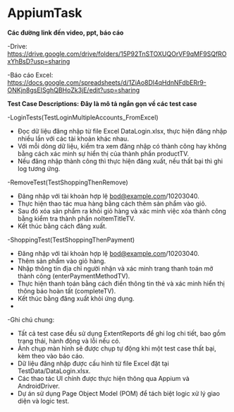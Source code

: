 # AppiumTask
**Các đường link đến video, ppt, báo cáo**

-Drive: https://drive.google.com/drive/folders/15P92TnSTOXUQOrVF9qMF9SQfROxYhBsD?usp=sharing

-Báo cáo Excel: https://docs.google.com/spreadsheets/d/1ZiAo8Dl4qHdnNFdbERr9-ONKjn8gsEISghQBHoZk3jE/edit?usp=sharing

**Test Case Descriptions: Đây là mô tả ngắn gọn về các test case**

-LoginTests(TestLoginMultipleAccounts_FromExcel)
  + Đọc dữ liệu đăng nhập từ file Excel DataLogin.xlsx, thực hiện đăng nhập nhiều lần với các tài khoản khác nhau.
  + Với mỗi dòng dữ liệu, kiểm tra xem đăng nhập có thành công hay không bằng cách xác minh sự hiển thị của thành phần productTV.
  + Nếu đăng nhập thành công thì thực hiện đăng xuất, nếu thất bại thì ghi log tương ứng.

-RemoveTest(TestShoppingThenRemove)
  + Đăng nhập với tài khoản hợp lệ bod@example.com/10203040.
  + Thực hiện thao tác mua hàng bằng cách thêm sản phẩm vào giỏ.
  + Sau đó xóa sản phẩm ra khỏi giỏ hàng và xác minh việc xóa thành công bằng kiểm tra thành phần noItemTitleTV.
  + Kết thúc bằng cách đăng xuất.

-ShoppingTest(TestShoppingThenPayment)
  + Đăng nhập với tài khoản hợp lệ bod@example.com/10203040.
  + Thêm sản phẩm vào giỏ hàng.
  + Nhập thông tin địa chỉ người nhận và xác minh trang thanh toán mở thành công (enterPaymentMethodTV).
  + Thực hiện thanh toán bằng cách điền thông tin thẻ và xác minh hiển thị thông báo hoàn tất (completeTV).
  + Kết thúc bằng đăng xuất khỏi ứng dụng.
  + 
-Ghi chú chung:
  + Tất cả test case đều sử dụng ExtentReports để ghi log chi tiết, bao gồm trạng thái, hành động và lỗi nếu có.
  + Ảnh chụp màn hình sẽ được chụp tự động khi một test case thất bại, kèm theo vào báo cáo.
  + Dữ liệu đăng nhập được cấu hình từ file Excel đặt tại TestData/DataLogin.xlsx.
  + Các thao tác UI chính được thực hiện thông qua Appium và AndroidDriver.
  + Dự án sử dụng Page Object Model (POM) để tách biệt logic xử lý giao diện và logic test.
